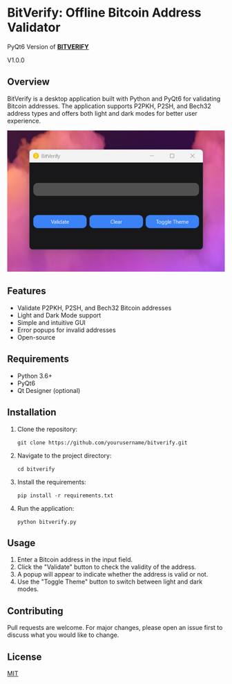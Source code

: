 # BitVerify: Offline Bitcoin Address Validator

PyQt6 Version of **[BITVERIFY](https://github.com/ryd3v/bitverify)**

V1.0.0

## Overview

BitVerify is a desktop application built with Python and PyQt6 for validating Bitcoin addresses. The application
supports P2PKH, P2SH, and Bech32 address types and offers both light and dark modes for better user experience.

![BitVerify Screenshot](Screenshot.png)

## Features

- Validate P2PKH, P2SH, and Bech32 Bitcoin addresses
- Light and Dark Mode support
- Simple and intuitive GUI
- Error popups for invalid addresses
- Open-source

## Requirements

- Python 3.6+
- PyQt6
- Qt Designer (optional)

## Installation

1. Clone the repository:
    ```
    git clone https://github.com/yourusername/bitverify.git
    ```
2. Navigate to the project directory:
    ```
    cd bitverify
    ```
3. Install the requirements:
    ```
    pip install -r requirements.txt
    ```
4. Run the application:
    ```
    python bitverify.py
    ```

## Usage

1. Enter a Bitcoin address in the input field.
2. Click the "Validate" button to check the validity of the address.
3. A popup will appear to indicate whether the address is valid or not.
4. Use the "Toggle Theme" button to switch between light and dark modes.

## Contributing

Pull requests are welcome. For major changes, please open an issue first to discuss what you would like to change.

## License

[MIT](https://choosealicense.com/licenses/mit/)
